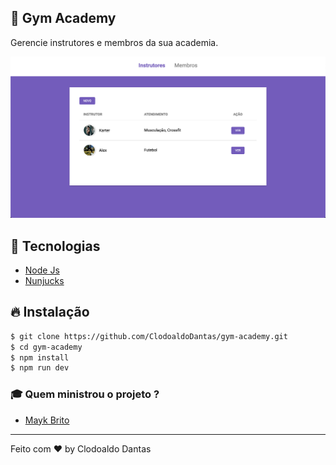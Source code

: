 ## :muscle: Gym Academy
Gerencie instrutores e membros da sua academia.

![Preview](screenshot.png)

## :rocket: Tecnologias

- [Node Js](https://nodejs.org/en/)
- [Nunjucks](https://mozilla.github.io/nunjucks/)

## :fire: Instalação
```bash
$ git clone https://github.com/ClodoaldoDantas/gym-academy.git
$ cd gym-academy
$ npm install
$ npm run dev
```

### :mortar_board: Quem ministrou o projeto ?
- [Mayk Brito](https://github.com/maykbrito)

---

Feito com ❤️ by Clodoaldo Dantas
